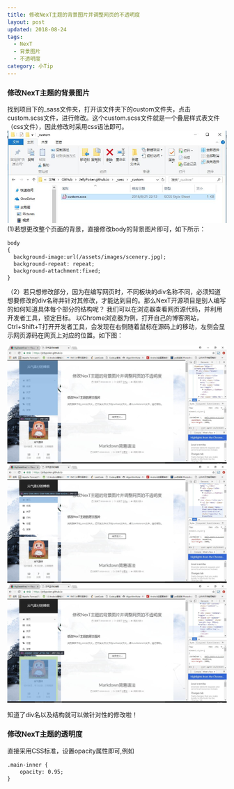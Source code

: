 ```yaml
---
title: 修改NexT主题的背景图片并调整网页的不透明度
layout: post
updated: 2018-08-24
tags:
  - NexT
  - 背景图片
  - 不透明度
category: 小Tip
---
```

### 修改NexT主题的背景图片
  找到项目下的_sass文件夹，打开该文件夹下的custom文件夹，点击custom.scss文件，进行修改。这个custom.scss文件就是一个叠层样式表文件（css文件），因此修改时采用css语法即可。
  ![css文件位置](/assets/images/shotpics/p7.jpg)
  (1)若想更改整个页面的背景，直接修改body的背景图片即可，如下所示：
  
  ```
body 
{
    background-image:url(/assets/images/scenery.jpg);
    background-repeat: repeat;
    background-attachment:fixed; 
}

  ```
  
  （2）若只想修改部分，因为在编写网页时，不同板块的div名称不同，必须知道想要修改的div名称并针对其修改，才能达到目的。那么NexT开源项目是别人编写的如何知道具体每个部分的结构呢？
  我们可以在浏览器查看网页源代码，并利用开发者工具，锁定目标。
  以Chrome浏览器为例，打开自己的博客网站，Ctrl+Shift+T打开开发者工具，会发现在右侧随着鼠标在源码上的移动，左侧会显示网页源码在网页上对应的位置。如下图：
  
  ![图1](/assets/images/shotpics/p8.jpg)
  ![图2](/assets/images/shotpics/p9.jpg)
  ![图3](/assets/images/shotpics/p10.jpg)
  
  知道了div名以及结构就可以做针对性的修改啦！
  
### 修改NexT主题的透明度
直接采用CSS标准，设置opacity属性即可,例如

```
.main-inner {    
    opacity: 0.95;
}
```
